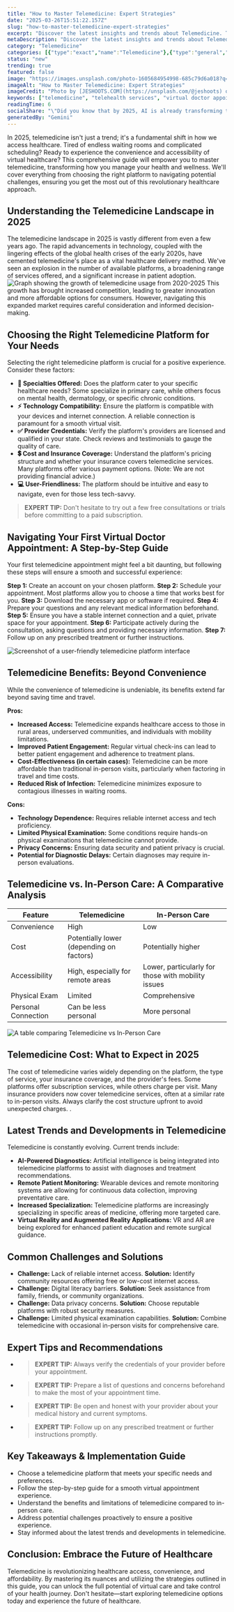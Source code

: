 ```yaml
---
title: "How to Master Telemedicine: Expert Strategies"
date: "2025-03-26T15:51:22.157Z"
slug: "how-to-master-telemedicine-expert-strategies"
excerpt: "Discover the latest insights and trends about Telemedicine. This comprehensive guide covers everything you need to know about Telemedicine in 2025."
metaDescription: "Discover the latest insights and trends about Telemedicine. This comprehensive guide covers everything you need to know about Telemedicine in 2025."
category: "Telemedicine"
categories: [{"type":"exact","name":"Telemedicine"},{"type":"general","name":"Healthcare"},{"type":"medium","name":"Medical Technology"},{"type":"specific","name":"Remote Monitoring"},{"type":"niche","name":"Wearable Sensors"}]
status: "new"
trending: true
featured: false
image: "https://images.unsplash.com/photo-1605684954998-685c79d6a018?q=85&w=1200&fit=max&fm=webp&auto=compress"
imageAlt: "How to Master Telemedicine: Expert Strategies"
imageCredit: "Photo by [JESHOOTS.COM](https://unsplash.com/@jeshoots) on Unsplash"
keywords: ["telemedicine", "telehealth services", "virtual doctor appointments", "online doctor consultation", "best telemedicine platforms", "telemedicine cost", "telemedicine benefits", "telemedicine vs in-person", "how to use telemedicine", "telemedicine near me"]
readingTime: 6
socialShare: "\"Did you know that by 2025, AI is already transforming telemedicine, offering faster, more accurate diagnoses and personalized treatment plans?\""
generatedBy: "Gemini"
---
```




In 2025, telemedicine isn't just a trend; it's a fundamental shift in how we access healthcare.  Tired of endless waiting rooms and complicated scheduling?  Ready to experience the convenience and accessibility of virtual healthcare? This comprehensive guide will empower you to master telemedicine, transforming how you manage your health and wellness. We'll cover everything from choosing the right platform to navigating potential challenges, ensuring you get the most out of this revolutionary healthcare approach.

## Understanding the Telemedicine Landscape in 2025

The telemedicine landscape in 2025 is vastly different from even a few years ago.  The rapid advancements in technology, coupled with the lingering effects of the global health crises of the early 2020s, have cemented telemedicine's place as a vital healthcare delivery method.  We've seen an explosion in the number of available platforms, a broadening range of services offered, and a significant increase in patient adoption.  ![Graph showing the growth of telemedicine usage from 2020-2025](https://images.unsplash.com/photo-1451187580459-43490279c0fa?q=85&w=1200&fit=max&fm=webp&auto=compress)  This growth has brought increased competition, leading to greater innovation and more affordable options for consumers.  However, navigating this expanded market requires careful consideration and informed decision-making.

## Choosing the Right Telemedicine Platform for Your Needs

Selecting the right telemedicine platform is crucial for a positive experience.  Consider these factors:

* **🔑  Specialties Offered:** Does the platform cater to your specific healthcare needs?  Some specialize in primary care, while others focus on mental health, dermatology, or specific chronic conditions.
* **⚡  Technology Compatibility:** Ensure the platform is compatible with your devices and internet connection.  A reliable connection is paramount for a smooth virtual visit.
* **✅  Provider Credentials:** Verify the platform's providers are licensed and qualified in your state. Check reviews and testimonials to gauge the quality of care.
* **💲  Cost and Insurance Coverage:**  Understand the platform's pricing structure and whether your insurance covers telemedicine services.  Many platforms offer various payment options.  (Note: We are not providing financial advice.)
* **💻  User-Friendliness:**  The platform should be intuitive and easy to navigate, even for those less tech-savvy.

> **EXPERT TIP:** Don't hesitate to try out a few free consultations or trials before committing to a paid subscription.

## Navigating Your First Virtual Doctor Appointment: A Step-by-Step Guide

Your first telemedicine appointment might feel a bit daunting, but following these steps will ensure a smooth and successful experience:

**Step 1:** Create an account on your chosen platform.
**Step 2:** Schedule your appointment.  Most platforms allow you to choose a time that works best for you.
**Step 3:** Download the necessary app or software if required.
**Step 4:**  Prepare your questions and any relevant medical information beforehand.
**Step 5:**  Ensure you have a stable internet connection and a quiet, private space for your appointment.
**Step 6:**  Participate actively during the consultation, asking questions and providing necessary information.
**Step 7:**  Follow up on any prescribed treatment or further instructions.

![Screenshot of a user-friendly telemedicine platform interface](https://images.unsplash.com/photo-1484417894907-623942c8ee29?q=85&w=1200&fit=max&fm=webp&auto=compress)

## Telemedicine Benefits: Beyond Convenience

While the convenience of telemedicine is undeniable, its benefits extend far beyond saving time and travel.

**Pros:**

* **Increased Access:** Telemedicine expands healthcare access to those in rural areas, underserved communities, and individuals with mobility limitations.
* **Improved Patient Engagement:** Regular virtual check-ins can lead to better patient engagement and adherence to treatment plans.
* **Cost-Effectiveness (in certain cases):** Telemedicine can be more affordable than traditional in-person visits, particularly when factoring in travel and time costs.
* **Reduced Risk of Infection:** Telemedicine minimizes exposure to contagious illnesses in waiting rooms.

**Cons:**

* **Technology Dependence:**  Requires reliable internet access and tech proficiency.
* **Limited Physical Examination:**  Some conditions require hands-on physical examinations that telemedicine cannot provide.
* **Privacy Concerns:**  Ensuring data security and patient privacy is crucial.
* **Potential for Diagnostic Delays:**  Certain diagnoses may require in-person evaluations.

## Telemedicine vs. In-Person Care: A Comparative Analysis

| Feature          | Telemedicine                               | In-Person Care                             |
|-----------------|-------------------------------------------|------------------------------------------|
| Convenience      | High                                      | Low                                       |
| Cost             | Potentially lower (depending on factors)   | Potentially higher                         |
| Accessibility    | High, especially for remote areas         | Lower, particularly for those with mobility issues |
| Physical Exam   | Limited                                    | Comprehensive                              |
| Personal Connection | Can be less personal                      | More personal                              |

![A table comparing Telemedicine vs In-Person Care](https://images.unsplash.com/photo-1517976487492-5750f3195933?q=85&w=1200&fit=max&fm=webp&auto=compress)

##  Telemedicine Cost: What to Expect in 2025

The cost of telemedicine varies widely depending on the platform, the type of service, your insurance coverage, and the provider's fees.  Some platforms offer subscription services, while others charge per visit.  Many insurance providers now cover telemedicine services, often at a similar rate to in-person visits.  Always clarify the cost structure upfront to avoid unexpected charges.  .

## Latest Trends and Developments in Telemedicine

Telemedicine is constantly evolving.  Current trends include:

* **AI-Powered Diagnostics:** Artificial intelligence is being integrated into telemedicine platforms to assist with diagnoses and treatment recommendations.
* **Remote Patient Monitoring:** Wearable devices and remote monitoring systems are allowing for continuous data collection, improving preventative care.
* **Increased Specialization:** Telemedicine platforms are increasingly specializing in specific areas of medicine, offering more targeted care.
* **Virtual Reality and Augmented Reality Applications:**  VR and AR are being explored for enhanced patient education and remote surgical guidance.

## Common Challenges and Solutions

* **Challenge:**  Lack of reliable internet access.  **Solution:**  Identify community resources offering free or low-cost internet access.
* **Challenge:**  Digital literacy barriers.  **Solution:** Seek assistance from family, friends, or community organizations.
* **Challenge:**  Data privacy concerns.  **Solution:** Choose reputable platforms with robust security measures.
* **Challenge:**  Limited physical examination capabilities.  **Solution:**  Combine telemedicine with occasional in-person visits for comprehensive care.

## Expert Tips and Recommendations

*  > **EXPERT TIP:** Always verify the credentials of your provider before your appointment.
*  > **EXPERT TIP:** Prepare a list of questions and concerns beforehand to make the most of your appointment time.
*  > **EXPERT TIP:**  Be open and honest with your provider about your medical history and current symptoms.
*  > **EXPERT TIP:**  Follow up on any prescribed treatment or further instructions promptly.

## Key Takeaways & Implementation Guide

*  Choose a telemedicine platform that meets your specific needs and preferences.
*  Follow the step-by-step guide for a smooth virtual appointment experience.
*  Understand the benefits and limitations of telemedicine compared to in-person care.
*  Address potential challenges proactively to ensure a positive experience.
*  Stay informed about the latest trends and developments in telemedicine.

## Conclusion: Embrace the Future of Healthcare

Telemedicine is revolutionizing healthcare access, convenience, and affordability. By mastering its nuances and utilizing the strategies outlined in this guide, you can unlock the full potential of virtual care and take control of your health journey. Don't hesitate—start exploring telemedicine options today and experience the future of healthcare.

